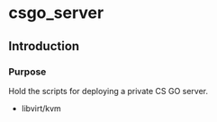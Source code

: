 # csgo_server

## Introduction

### Purpose

Hold the scripts for deploying a private CS GO server.

* libvirt/kvm
